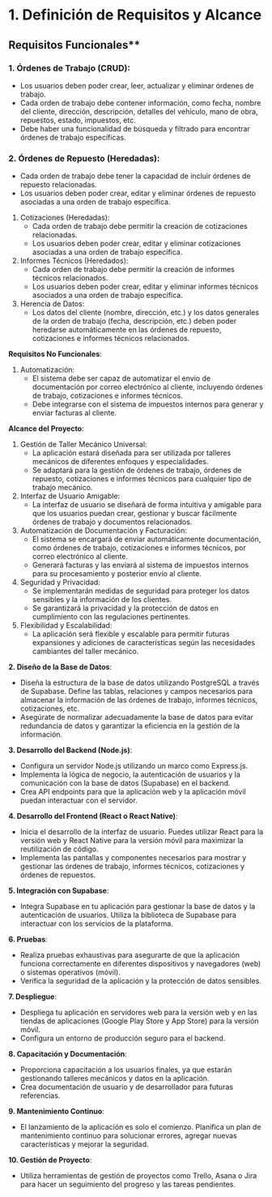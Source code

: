# 1. Definición de Requisitos y Alcance

## Requisitos Funcionales**

### 1. Órdenes de Trabajo (CRUD):
- Los usuarios deben poder crear, leer, actualizar y eliminar órdenes de trabajo.
- Cada orden de trabajo debe contener información, como fecha, nombre del cliente, dirección, descripción, detalles del vehículo, mano de obra, repuestos, estado, impuestos, etc.
- Debe haber una funcionalidad de búsqueda y filtrado para encontrar órdenes de trabajo específicas.
### 2. Órdenes de Repuesto (Heredadas):
 - Cada orden de trabajo debe tener la capacidad de incluir órdenes de repuesto relacionadas.
 - Los usuarios deben poder crear, editar y eliminar órdenes de repuesto asociadas a una orden de trabajo específica.
1. Cotizaciones (Heredadas):
    - Cada orden de trabajo debe permitir la creación de cotizaciones relacionadas.
    - Los usuarios deben poder crear, editar y eliminar cotizaciones asociadas a una orden de trabajo específica.
2. Informes Técnicos (Heredados):
    - Cada orden de trabajo debe permitir la creación de informes técnicos relacionados.
    - Los usuarios deben poder crear, editar y eliminar informes técnicos asociados a una orden de trabajo específica.
3. Herencia de Datos:
    - Los datos del cliente (nombre, dirección, etc.) y los datos generales de la orden de trabajo (fecha, descripción, etc.) deben poder heredarse automáticamente en las órdenes de repuesto, cotizaciones e informes técnicos relacionados.

**Requisitos No Funcionales**:

1. Automatización:
    - El sistema debe ser capaz de automatizar el envío de documentación por correo electrónico al cliente, incluyendo órdenes de trabajo, cotizaciones e informes técnicos.
    - Debe integrarse con el sistema de impuestos internos para generar y enviar facturas al cliente.

**Alcance del Proyecto**:

1. Gestión de Taller Mecánico Universal:
    - La aplicación estará diseñada para ser utilizada por talleres mecánicos de diferentes enfoques y especialidades.
    - Se adaptará para la gestión de órdenes de trabajo, órdenes de repuesto, cotizaciones e informes técnicos para cualquier tipo de trabajo mecánico.
2. Interfaz de Usuario Amigable:
    - La interfaz de usuario se diseñará de forma intuitiva y amigable para que los usuarios puedan crear, gestionar y buscar fácilmente órdenes de trabajo y documentos relacionados.
3. Automatización de Documentación y Facturación:
    - El sistema se encargará de enviar automáticamente documentación, como órdenes de trabajo, cotizaciones e informes técnicos, por correo electrónico al cliente.
    - Generará facturas y las enviará al sistema de impuestos internos para su procesamiento y posterior envío al cliente.
4. Seguridad y Privacidad:
    - Se implementarán medidas de seguridad para proteger los datos sensibles y la información de los clientes.
    - Se garantizará la privacidad y la protección de datos en cumplimiento con las regulaciones pertinentes.
5. Flexibilidad y Escalabilidad:
    - La aplicación será flexible y escalable para permitir futuras expansiones y adiciones de características según las necesidades cambiantes del taller mecánico.

**2. Diseño de la Base de Datos**:

- Diseña la estructura de la base de datos utilizando PostgreSQL a través de Supabase. Define las tablas, relaciones y campos necesarios para almacenar la información de las órdenes de trabajo, informes técnicos, cotizaciones, etc.
- Asegúrate de normalizar adecuadamente la base de datos para evitar redundancia de datos y garantizar la eficiencia en la gestión de la información.

**3. Desarrollo del Backend (Node.js)**:

- Configura un servidor Node.js utilizando un marco como Express.js.
- Implementa la lógica de negocio, la autenticación de usuarios y la comunicación con la base de datos (Supabase) en el backend.
- Crea API endpoints para que la aplicación web y la aplicación móvil puedan interactuar con el servidor.

**4. Desarrollo del Frontend (React o React Native)**:

- Inicia el desarrollo de la interfaz de usuario. Puedes utilizar React para la versión web y React Native para la versión móvil para maximizar la reutilización de código.
- Implementa las pantallas y componentes necesarios para mostrar y gestionar las órdenes de trabajo, informes técnicos, cotizaciones y órdenes de repuestos.

**5. Integración con Supabase**:

- Integra Supabase en tu aplicación para gestionar la base de datos y la autenticación de usuarios. Utiliza la biblioteca de Supabase para interactuar con los servicios de la plataforma.

**6. Pruebas**:

- Realiza pruebas exhaustivas para asegurarte de que la aplicación funciona correctamente en diferentes dispositivos y navegadores (web) o sistemas operativos (móvil).
- Verifica la seguridad de la aplicación y la protección de datos sensibles.

**7. Despliegue**:

- Despliega tu aplicación en servidores web para la versión web y en las tiendas de aplicaciones (Google Play Store y App Store) para la versión móvil.
- Configura un entorno de producción seguro para el backend.

**8. Capacitación y Documentación**:

- Proporciona capacitación a los usuarios finales, ya que estarán gestionando talleres mecánicos y datos en la aplicación.
- Crea documentación de usuario y de desarrollador para futuras referencias.

**9. Mantenimiento Continuo**:

- El lanzamiento de la aplicación es solo el comienzo. Planifica un plan de mantenimiento continuo para solucionar errores, agregar nuevas características y mejorar la seguridad.

**10. Gestión de Proyecto**:

- Utiliza herramientas de gestión de proyectos como Trello, Asana o Jira para hacer un seguimiento del progreso y las tareas pendientes.